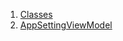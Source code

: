 

1. [Classes](view_model_after_auth_view_models_settings_view_models_app_setting_view_model/view_model_after_auth_view_models_settings_view_models_app_setting_view_model-library.html#classes)
2. [AppSettingViewModel](view_model_after_auth_view_models_settings_view_models_app_setting_view_model/AppSettingViewModel-class.html)

